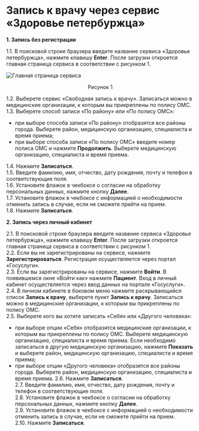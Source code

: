 # Запись к врачу через сервис «Здоровье петербуржца»

**1. Запись без регистрации**

1.1. В поисковой строке браузера введите название сервиса «Здоровье петербуржца», нажмите клавишу **Enter**. После загрузки откроется главная страница сервиса в соответствии с рисунком 1.  
   
![Главная страница сервиса](.)  
<p style="text-align:center;">Рисунок 1</p>

1.2. Выберете сервис «Свободная запись к врачу». Записаться можно в медицинские организации, к которым вы прикреплены по полису ОМС.  
1.3. Выберете способ записи «По району» или «По полису ОМС»: 
* при выборе способа записи «По району» отобразятся все районы города. Выберете район, медицинскую организацию, специалиста и время приема;
*  при выборе способа записи «По полису ОМС» введите номер полиса ОМС и нажмите **Продолжить**. Выберете медицинскую организацию, специалиста и время приема.  
  
1.4. Нажмите **Записаться**.  
1.5. Введите фамилию, имя, отчество, дату рождения, почту и телефон в соответствующие поля.  
1.6. Установите флажок в чекбоксе о согласии на обработку персональных данных, нажмите кнопку **Далее**.  
1.7. Установите флажок в чекбоксе  с информацией о необходимости отменить запись в случае, если не сможете прийти на прием.  
1.8. Нажмите **Записаться**.   


**2. Запись через личный кабинет**

2.1. В поисковой строке браузера введите название сервиса «Здоровье петербуржца», нажмите клавишу **Enter**. После загрузки откроется главная страница сервиса в соответствии с рисунком 1.  
2.2. Если вы не зарегистрированы на сервисе, нажмите **Зарегистрироваться**. Регистрация осуществляется через портал «Госуслуги».  
2.3. Если вы зарегистрированы на сервисе, нажмите **Войти**. В появившемся окне «Войти как» нажмите **Пациент**. Вход в личный кабинет осуществляется через ввод данных на портале «Госуслуги».  
2.4. В личном кабинете в боковом меню нажмите раскрывающийся список **Запись к врачу**, выберете пункт **Запись к врачу**. Записаться можно в медицинские организации, к которым вы прикреплены по полису ОМС.  
2.5. Выберете кого вы хотите записать «Себя» или «Другого человека»:
- при выборе опции «Себя» отобразятся медицинские организации, к которым вы прикреплены по полису ОМС. Выберете медицинскую организацию, специалиста и время приема. Если необходимо записаться в другую медицинскую организацию, нажмите **Показать** и выберете район, медицинскую организацию, специалиста и время приема;
- при выборе опции «Другого человека» отобразятся все районы города. Выберете район, медицинскую организацию, специалиста и время приема.
2.6. Нажмите **Записаться**.  
2.7. Введите фамилию, имя, отчество, дату рождения, почту и телефон в соответствующие поля.  
2.8. Установите флажок в чекбоксе о согласии на обработку персональных данных, нажмите кнопку **Далее**.  
2.9. Установите флажок в чекбоксе  с информацией о необходимости отменить запись в случае, если не сможете прийти на прием.  
2.10. Нажмите **Записаться**.






